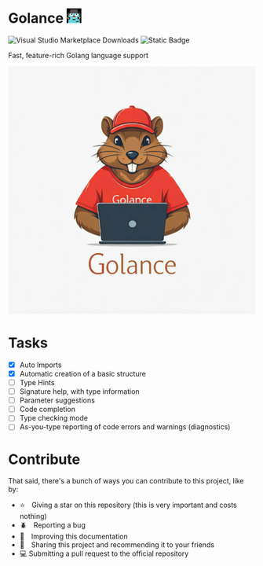 # Golance <img src="./img/gopher.svg" height=30 width=30>

![Visual Studio Marketplace Downloads](https://img.shields.io/visual-studio-marketplace/d/BrunoCiccarino.golance?style=for-the-badge&color=blue) ![Static Badge](https://img.shields.io/badge/pr's-welcome-grey?style=for-the-badge&color=green)


Fast, feature-rich Golang language support

![Logo](./img/icon.jpeg)

# Tasks

- [x] Auto Imports
- [x] Automatic creation of a basic structure
- [ ] Type Hints
- [ ] Signature help, with type information
- [ ] Parameter suggestions
- [ ] Code completion
- [ ] Type checking mode
- [ ] As-you-type reporting of code errors and warnings (diagnostics)

# Contribute

That said, there's a bunch of ways you can contribute to this project, like by:

* ⭐ Giving a star on this repository (this is very important and costs nothing)
* 🪲 Reporting a bug
* 📄 Improving this documentation
* 🚨 Sharing this project and recommending it to your friends
* 💻 Submitting a pull request to the official repository
